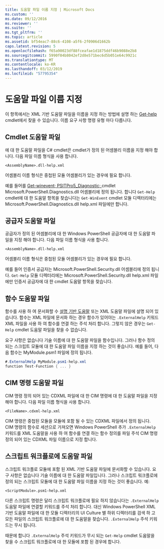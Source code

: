 ```yaml
---
title: 도움말 파일 이름 지정 | Microsoft Docs
ms.custom: ''
ms.date: 09/12/2016
ms.reviewer: ''
ms.suite: ''
ms.tgt_pltfrm: ''
ms.topic: article
ms.assetid: bf54eac7-88c6-4108-a5f6-2f0906d1662b
caps.latest.revision: 5
ms.openlocfilehash: f65a90023df88fceafae1d1875ddf46b9088e2b8
ms.sourcegitcommit: 5990f04b8042ef2d8e571bec6d5b051e64c9921c
ms.translationtype: MT
ms.contentlocale: ko-KR
ms.lasthandoff: 03/12/2019
ms.locfileid: "57795354"
---
```

# <a name="naming-help-files"></a>도움말 파일 이름 지정

이 항목에서는 XML 기반 도움말 파일을 이름을 지정 하는 방법에 설명 하는 [Get-help](/powershell/module/Microsoft.PowerShell.Core/Get-Help) cmdlet에서 찾을 수 있습니다. 이름 요구 사항 명령 유형 마다 다릅니다.

## <a name="cmdlet-help-files"></a>Cmdlet 도움말 파일

에 대 한 도움말 파일을 C# cmdlet은 cmdlet가 정의 된 어셈블리 이름을 지정 해야 합니다. 다음 파일 이름 형식을 사용 합니다.

```
<AssemblyName>.dll-help.xml
```

어셈블리 이름 형식은 중첩된 모듈 어셈블리가 있는 경우에 필요 합니다.

예를 들어를 [Get-winevent; PSITPro5_Diagnostic; ](/powershell/module/Microsoft.PowerShell.Diagnostics/Get-WinEvent) cmdlet Microsoft.PowerShell.Diagnostics.dll 어셈블리에 정의 됩니다. 합니다 `Get-Help` cmdlet에 대 한 도움말 항목을 찾습니다는 `Get-WinEvent` cmdlet 모듈 디렉터리에는 Microsoft.PowerShell.Diagnostics.dll help.xml 파일에만 합니다.

## <a name="provider-help-files"></a>공급자 도움말 파일

공급자가 정의 된 어셈블리에 대 한 Windows PowerShell 공급자에 대 한 도움말 파일을 지정 해야 합니다. 다음 파일 이름 형식을 사용 합니다.

```
<AssemblyName>.dll-help.xml
```

어셈블리 이름 형식은 중첩된 모듈 어셈블리가 있는 경우에 필요 합니다.

예를 들어 인증서 공급자는 Microsoft.PowerShell.Security.dll 어셈블리에 정의 됩니다. `Get-Help` 모듈 디렉터리에는 Microsoft.PowerShell.Security.dll help.xml 파일에만 인증서 공급자에 대 한 cmdlet 도움말 항목을 찾습니다.

## <a name="function-help-files"></a>함수 도움말 파일

함수를 사용 하 여 문서화할 수 [설명 기반 도움말](/powershell/module/microsoft.powershell.core/about/about_comment_based_help) 또는 XML 도움말 파일에 설명 되어 있습니다. 함수는 XML 파일에 문서화 하는 경우 함수가 있어야는 `.ExternalHelp` 키워드 XML 파일을 사용 하 여 함수를 연결 하는 주석 처리 합니다. 그렇지 않은 경우는 `Get-Help` cmdlet 도움말 파일을 찾을 수 없습니다.

요구 사항은 없습니다 기술 이름에 대 한 도움말 파일을 함수입니다. 그러나 함수 정의 되는 스크립트 모듈에 대 한 도움말 파일 이름을 지정 하는 것이 좋습니다. 예를 들어, 다음 함수는 MyModule.psm1 파일에 정의 됩니다.

```csharp
#.ExternalHelp MyModule.psm1-help.xml
function Test-Function { ... }
```

## <a name="cim-command-help-files"></a>CIM 명령 도움말 파일

CIM 명령 정의 되어 있는 CDXML 파일에 대 한 CIM 명령에 대 한 도움말 파일을 지정 해야 합니다. 다음 파일 이름 형식을 사용 합니다.

```
<FileName>.cdxml-help.xml
```

CIM 명령은 중첩된 모듈을 모듈에 포함 될 수 있는 CDXML 파일에서 정의 됩니다. CIM 명령의 함수로 세션으로 가져오면 Windows PowerShell 추가 `.ExternalHelp` 키워드를 XML 도움말을 사용 하 여 함수를 연결 하는 함수 정의를 파일 주석 CIM 명령 정의 되어 있는 CDXML 파일 이름으로 지정 합니다.

## <a name="script-workflow-help-files"></a>스크립트 워크플로에 도움말 파일

스크립트 워크플로 모듈에 포함 된 XML 기반 도움말 파일에 문서화할 수 있습니다. 요구 사항은 없습니다 기술 이름에 대 한 도움말 파일입니다. 그러나 스크립트 워크플로에 정의 되는 스크립트 모듈에 대 한 도움말 파일 이름을 지정 하는 것이 좋습니다. 예:

```
<ScriptModule>.psm1-help.xml
```

다른 스크립트 명령은 달리 스크립트 워크플로에 필요 하지 않습니다는 `.ExternalHelp` 도움말 파일에 연결할 키워드를 주석 처리 합니다. 대신 Windows PowerShell XML 기반 도움말 파일에 대 한 모듈 디렉터리의 UI Culture 별 하위 디렉터리를 검색 하 고 모든 파일의 스크립트 워크플로에 대 한 도움말을 찾습니다. `.ExternalHelp` 주석 키워드는 무시 됩니다.

때문에 합니다 `.ExternalHelp` 주석 키워드가 무시 되는 `Get-Help` cmdlet 도움말을 찾을 수 스크립트 워크플로에 대 한 모듈에 포함 된 경우에 합니다.